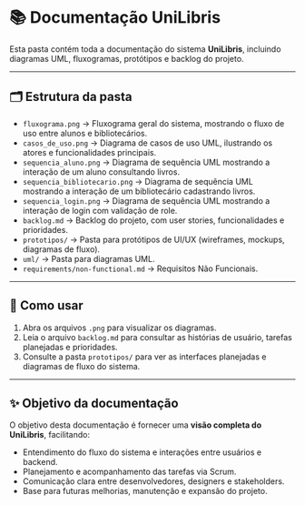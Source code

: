 # 📚 Documentação UniLibris

Esta pasta contém toda a documentação do sistema **UniLibris**, incluindo diagramas UML, fluxogramas, protótipos e backlog do projeto.

---

## 🗂 Estrutura da pasta

- `fluxograma.png` → Fluxograma geral do sistema, mostrando o fluxo de uso entre alunos e bibliotecários.  
- `casos_de_uso.png` → Diagrama de casos de uso UML, ilustrando os atores e funcionalidades principais.  
- `sequencia_aluno.png` → Diagrama de sequência UML mostrando a interação de um aluno consultando livros.  
- `sequencia_bibliotecario.png` → Diagrama de sequência UML mostrando a interação de um bibliotecário cadastrando livros.
- `sequencia_login.png` → Diagrama de sequência UML mostrando a interação de login com validação de role.
- `backlog.md` → Backlog do projeto, com user stories, funcionalidades e prioridades.  
- `prototipos/` → Pasta para protótipos de UI/UX (wireframes, mockups, diagramas de fluxo).
- `uml/` → Pasta para diagramas UML.
- `requirements/non-functional.md` → Requisitos Não Funcionais.

---

## 📖 Como usar

1. Abra os arquivos `.png` para visualizar os diagramas.  
2. Leia o arquivo `backlog.md` para consultar as histórias de usuário, tarefas planejadas e prioridades.  
3. Consulte a pasta `prototipos/` para ver as interfaces planejadas e diagramas de fluxo do sistema.  

---

## ✨ Objetivo da documentação

O objetivo desta documentação é fornecer uma **visão completa do UniLibris**, facilitando:  

- Entendimento do fluxo do sistema e interações entre usuários e backend.  
- Planejamento e acompanhamento das tarefas via Scrum.  
- Comunicação clara entre desenvolvedores, designers e stakeholders.  
- Base para futuras melhorias, manutenção e expansão do projeto.

